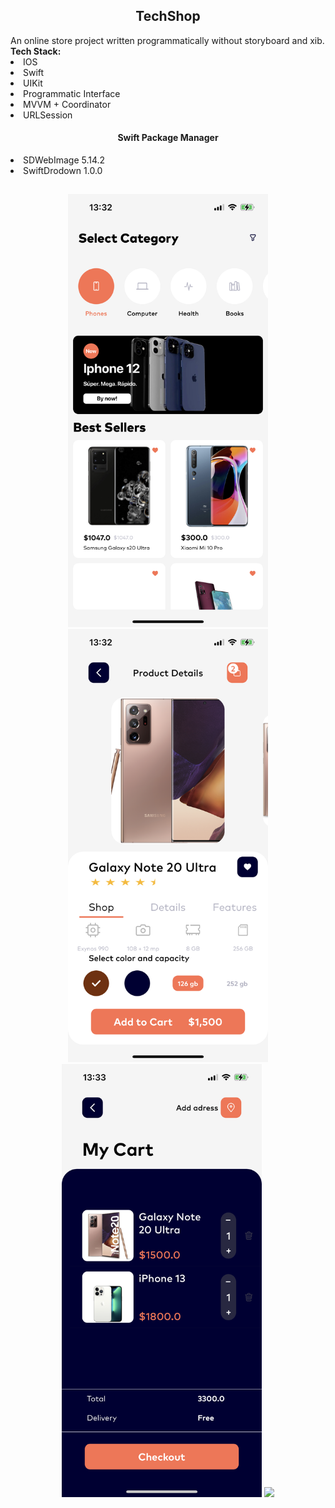 <div id="aboutMeHead" align = "center">
  <h2> <b> TechShop
    </b>
  </h2>
</div>
<div id="discription" align = "start">
An online store project written programmatically without storyboard and xib.<br>
<b>Tech Stack: </b>
<div id = "Tech Stack" align = "start"
     <ul>
      <li> IOS </li> 
      <li> Swift </li> 
      <li> UIKit </li>  
      <li> Programmatic Interface </li> 
      <li> MVVM + Coordinator </li>  
      <li> URLSession </li>  
     </ul>
</div>

</div>

<div id="Used lybraries" align = "center">
  <h4> <b> Swift Package Manager
    </b>
  </h2>
  <div id = "lybraries" align = "start"
     <ul>
      <li> SDWebImage 5.14.2 </li> 
      <li> SwiftDrodown 1.0.0 </li>   
     </ul>
</div>
<div id = "gif" alighn = "center">
<h2></h2>
</div>
<div>
  <img src="https://github.com/HelgaPsycho/TechShopTestProj/blob/main/TechShopTestProj/Images/IMG_2006.PNG" width="320"/>
  <img src="https://github.com/HelgaPsycho/TechShopTestProj/blob/main/TechShopTestProj/Images/IMG_2007.PNG" width="320"/> 
</div>
<div>
  <img src="https://github.com/HelgaPsycho/TechShopTestProj/blob/main/TechShopTestProj/Images/IMG_2008.PNG" width="320"/>
  <img src="https://github.com/HelgaPsycho/TechShopTestProj/blob/main/TechShopTestProj/Images/techProj.gif" width="320"/>
 </div>
